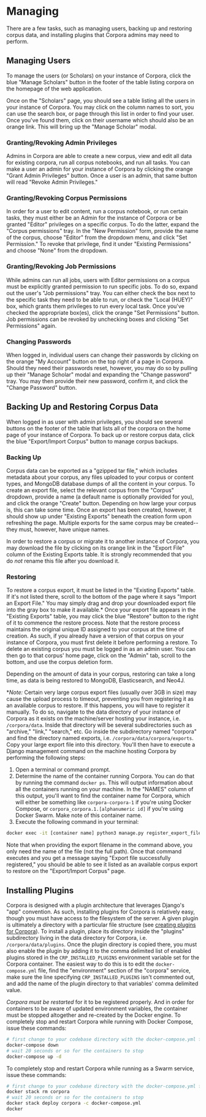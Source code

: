 # Managing

There are a few tasks, such as managing users, backing up and restoring corpus data, and installing plugins that Corpora admins may need to perform.

## Managing Users

To manage the users (or Scholars) on your instance of Corpora, click the blue "Manage Scholars" button in the footer of the table listing corpora on the homepage of the web application.

Once on the "Scholars" page, you should see a table listing all the users in your instance of Corpora. You may click on the column names to sort, you can use the search box, or page through this list in order to find your user. Once you've found them, click on their username which should also be an orange link. This will bring up the "Manage Scholar" modal.

### Granting/Revoking Admin Privileges

Admins in Corpora are able to create a new corpus, view and edit all data for existing corpora, run all corpus notebooks, and run all tasks. You can make a user an admin for your instance of Corpora by clicking the orange "Grant Admin Privileges" button. Once a user is an admin, that same button will read "Revoke Admin Privileges."

### Granting/Revoking Corpus Permissions

In order for a user to edit content, run a corpus notebook, or run certain tasks, they must either be an Admin for the instance of Corpora or be granted "Editor" privileges on a specific corpus. To do the latter, expand the "Corpus permissions" tray. In the "New Permission" form, provide the name of the corpus, choose "Editor" from the dropdown menu, and click "Set Permission." To revoke that privilege, find it under "Existing Permissions" and choose "None" from the dropdown.

### Granting/Revoking Job Permissions

While admins can run all jobs, users with Editor permissions on a corpus must be explicitly granted permission to run specific jobs. To do so, expand out the user's "Job permissions" tray. You can either check the box next to the specific task they need to be able to run, or check the "Local (HUEY)" box, which grants them privileges to run every local task. Once you've checked the appropriate box(es), click the orange "Set Permissions" button. Job permissions can be revoked by unchecking boxes and clicking "Set Permissions" again.

### Changing Passwords

When logged in, individual users can change their passwords by clicking on the orange "My Account" button on the top right of a page in Corpora. Should they need their passwords reset, however, you may do so by pulling up their "Manage Scholar" modal and expanding the "Change password" tray. You may then provide their new password, confirm it, and click the "Change Password" button.

## Backing Up and Restoring Corpus Data

When logged in as user with admin privileges, you should see several buttons on the footer of the table that lists all of the corpora on the home page of your instance of Corpora. To back up or restore corpus data, click the blue "Export/Import Corpus" button to manage corpus backups.

### Backing Up

Corpus data can be exported as a "gzipped tar file," which includes metadata about your corpus, any files uploaded to your corpus or content types, and MongoDB database dumps of all the content in your corpus. To create an export file, select the relevant corpus from the "Corpus" dropdown, provide a name (a default name is optionally provided for you), and click the orange "Create" button. Depending on how large your corpus is, this can take some time. Once an export has been created, however, it should show up under "Existing Exports" beneath the creation form upon refreshing the page. Multiple exports for the same corpus may be created--they must, however, have unique names.

In order to restore a corpus or migrate it to another instance of Corpora, you may download the file by clicking on its orange link in the "Export File" column of the Existing Exports table. It is strongly recommended that you do *not* rename this file after you download it.

### Restoring

To restore a corpus export, it must be listed in the "Existing Exports" table. If it's not listed there, scroll to the bottom of the page where it says "Import an Export File." You may simply drag and drop your downloaded export file into the gray box to make it available.* Once your export file appears in the "Existing Exports" table, you may click the blue "Restore" button to the right of it to commence the restore process. Note that the restore process maintains the original unique ID assigned to your corpus at the time of creation. As such, if you already have a version of that corpus on your instance of Corpora, you must first delete it before performing a restore. To delete an existing corpus you must be logged in as an admin user. You can then go to that corpus' home page, click on the "Admin" tab, scroll to the bottom, and use the corpus deletion form.

Depending on the amount of data in your corpus, restoring can take a long time, as data is being restored to MongoDB, Elasticsearch, and Neo4J.

**Note:* Certain very large corpus export files (usually over 3GB in size) may cause the upload process to timeout, preventing you from registering it as an available corpus to restore. If this happens, you will have to register it manually. To do so, navigate to the data directory of your instance of Corpora as it exists on the machine/server hosting your instance, i.e. `/corpora/data`. Inside that directory will be several subdirectories such as "archive," "link," "search," etc. Go inside the subdirectory named "corpora" and find the directory named exports, i.e. `/corpora/data/corpora/exports`. Copy your large export file into this directory. You'll then have to execute a Django management command on the machine hosting Corpora by performing the following steps:

1. Open a terminal or command prompt.
2. Determine the name of the container running Corpora. You can do that by running the command `docker ps`. This will output information about all the containers running on your machine. In the "NAMES" column of this output, you'll want to find the container name for Corpora, which will either be something like `corpora-corpora-1` if you're using Docker Compose, or `corpora_corpora.1.[alphanumeric id]` if you're using Docker Swarm. Make note of this container name.
3. Execute the following command in your terminal:
````bash
docker exec -it [container name] python3 manage.py register_export_file [export filename]
````

Note that when providing the export filename in the command above, you only need the name of the file (not the full path). Once that command executes and you get a message saying "Export file successfully registered," you should be able to see it listed as an available corpus export to restore on the "Export/Import Corpus" page. 

## Installing Plugins

Corpora is designed with a plugin architecture that leverages Django's "app" convention. As such, installing plugins for Corpora is relatively easy, though you must have access to the filesystem of the server. A given plugin is ultimately a directory with a particular file structure (see [creating plugins for Corpora](/developing)). To install a plugin, place its directory inside the "plugins" subdirectory living in the data directory for Corpora, i.e. `/corpora/data/plugins`. Once the plugin directory is copied there, you must also enable the plugin by adding it to the comma delimited list of enabled plugins stored in the `CRP_INSTALLED_PLUGINS` environment variable set for the Corpora container. The easiest way to do this is to edit the `docker-compose.yml` file, find the "environment" section of the "corpora" service, make sure the line specifying `CRP_INSTALLED_PLUGINS` isn't commented out, and add the name of the plugin directory to that variables' comma delimited value.


*Corpora must be restarted* for it to be registered properly. And in order for containers to be aware of updated environment variables, the container must be stopped altogether and re-created by the Docker engine. To completely stop and restart Corpora while running with Docker Compose, issue these commands:

````bash
# first change to your codebase directory with the docker-compose.yml file
docker-compose down
# wait 20 seconds or so for the containers to stop
docker-compose up -d
````

To completely stop and restart Corpora while running as a Swarm service, issue these commands:

````bash
# first change to your codebase directory with the docker-compose.yml file
docker stack rm corpora
# wait 20 seconds or so for the containers to stop
docker stack deploy corpora -c docker-compose.yml
docker 
````
